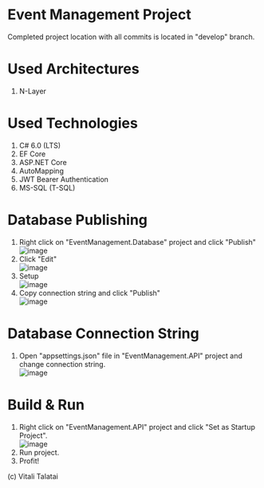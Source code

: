 # Event Management Project
Completed project location with all commits is located in "develop" branch.

# Used Architectures
1. N-Layer

# Used Technologies
1. C# 6.0 (LTS)
2. EF Core
3. ASP.NET Core
4. AutoMapping
5. JWT Bearer Authentication
6. MS-SQL (T-SQL)

# Database Publishing
1. Right click on "EventManagement.Database" project and click "Publish"\
![image](https://user-images.githubusercontent.com/102213694/178037502-421d837f-943b-4ac2-a775-4dfac7624bd4.png)
2. Click "Edit"\
![image](https://user-images.githubusercontent.com/102213694/178037662-601db69e-eda2-40eb-b391-9343d945ea36.png)
3. Setup \
![image](https://user-images.githubusercontent.com/102213694/178038222-6fa265e6-4f19-40ab-a3b8-6286eb77fdd5.png)
4. Copy connection string and click "Publish"\
![image](https://user-images.githubusercontent.com/102213694/178038574-d56ddabb-0d9c-4419-b4ed-f3d267ec37de.png)

# Database Connection String
1. Open "appsettings.json" file in "EventManagement.API" project and change connection string.\
![image](https://user-images.githubusercontent.com/102213694/178032829-b74ed939-3857-4ae6-8bc3-86a4591da91e.png)

# Build & Run
1. Right click on "EventManagement.API" project and click "Set as Startup Project".\
![image](https://user-images.githubusercontent.com/102213694/178032257-95cb5c20-7769-4684-81fb-3a274a27b9d6.png)
2. Run project.
3. Profit!

(c) Vitali Talatai
